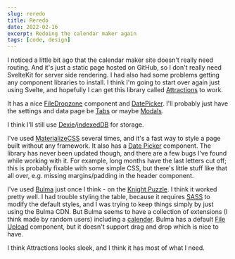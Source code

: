 ```yaml
---
slug: reredo
title: Reredo
date: 2022-02-16
excerpt: Redoing the calendar maker again
tags: [code, design]
---
```


I noticed a little bit ago that the calendar maker site doesn't really need routing. And it's just a static page hosted on GitHub, so I don't really need SvelteKit for server side rendering. I had also had some problems getting any component libraries to install. I think I'm going to start over again just using Svelte, and hopefully I can get this library called [Attractions](https://illright.github.io/attractions/) to work.

It has a nice [FileDropzone](https://illright.github.io/attractions/docs/components/file-dropzone) component and [DatePicker](https://illright.github.io/attractions/docs/components/date-picker). I'll probably just have the settings and data page be [Tabs](https://illright.github.io/attractions/docs/components/tabs) or maybe [Modals](https://illright.github.io/attractions/docs/components/modal).

I think I'll still use [Dexie](https://dexie.org/)/[indexedDB](https://developer.mozilla.org/en-US/docs/Web/API/IndexedDB_API) for storage.

I've used [MaterializeCSS](http://materializecss.com) several times, and it's a fast way to style a page built without any framework. It also has a [Date Picker](https://materializecss.com/pickers.html) component. The library has never been updated though, and there are a few bugs I've found while working with it. For example, long months have the last letters cut off; this is probably fixable with some simple CSS, but there's little stuff like that all over, e.g. missing margins/padding in the header component.

I've used [Bulma](https://bulma.io/) just once I think - on the [Knight Puzzle](https://frankiemercado.com/2021/03/15/knight/). I think it worked pretty well. I had trouble styling the table, because it requires [SASS](https://sass-lang.com/) to modify the default styles, and I was trying to keep things simply by just using the Bulma CDN. But Bulma seems to have a collection of extensions (I think made by random users) including a [calender](https://wikiki.github.io/components/calendar/). Bulma has a default [File Upload](https://bulma.io/documentation/form/file/) component, but it doesn't support drag and drop which is nice to have.

I think Attractions looks sleek, and I think it has most of what I need.
